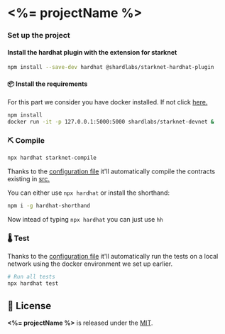 # <%= projectName %>

### Set up the project

#### Install the hardhat plugin with the extension for starknet 

```bash
npm install --save-dev hardhat @shardlabs/starknet-hardhat-plugin
```

#### 📦 Install the requirements
For this part we consider you have docker installed. If not click [here.](hhttps://docs.docker.com/engine/install/)
```bash
npm install
docker run -it -p 127.0.0.1:5000:5000 shardlabs/starknet-devnet &
```

### ⛏️ Compile

```bash
npx hardhat starknet-compile
```
Thanks to the [configuration file](./hardhat.config.js) it'll automatically compile the contracts existing in [src.](./src)

You can either use ``npx hardhat`` or install the shorthand:
```bash
npm i -g hardhat-shorthand
```
Now intead of typing ``npx hardhat`` you can just use ``hh``

### 🌡️ Test

Thanks to the [configuration file](./hardhat.config.js) it'll automatically run the tests on a local network using the docker environment we set up earlier.

```bash
# Run all tests
npx hardhat test
```

## 📄 License


**<%= projectName %>** is released under the [MIT](LICENSE).
